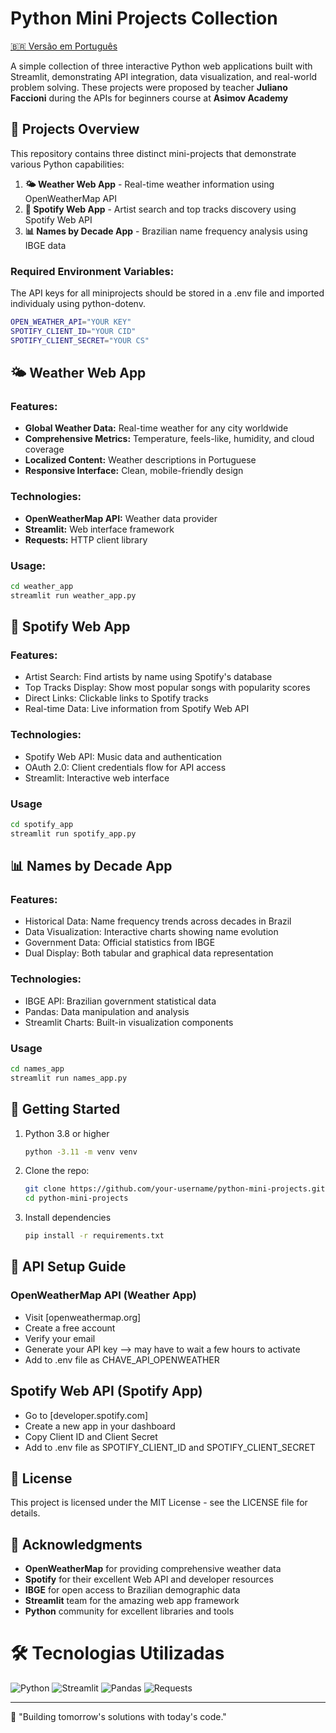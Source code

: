 # Python Mini Projects Collection

[🇧🇷 Versão em Português](README-pt.md)

A simple collection of three interactive Python web applications built with Streamlit, demonstrating API integration, data visualization, and real-world problem solving. These projects were proposed by teacher **Juliano Faccioni** during the APIs for beginners course at **Asimov Academy**

## 🎯 Projects Overview
This repository contains three distinct mini-projects that demonstrate various Python capabilities:

1. **🌤️ Weather Web App** - Real-time weather information using OpenWeatherMap API
2. **🎵 Spotify Web App** - Artist search and top tracks discovery using Spotify Web API
3. **📊 Names by Decade App** - Brazilian name frequency analysis using IBGE data

### Required Environment Variables:
The API keys for all miniprojects should be stored in a .env file and imported individualy using python-dotenv.

```bash
OPEN_WEATHER_API="YOUR KEY"
SPOTIFY_CLIENT_ID="YOUR CID"
SPOTIFY_CLIENT_SECRET="YOUR CS"
```

## 🌤️ Weather Web App

### **Features:**
- **Global Weather Data:** Real-time weather for any city worldwide
- **Comprehensive Metrics:** Temperature, feels-like, humidity, and cloud coverage
- **Localized Content:** Weather descriptions in Portuguese
- **Responsive Interface:** Clean, mobile-friendly design

### **Technologies:**
- **OpenWeatherMap API:** Weather data provider
- **Streamlit:** Web interface framework
- **Requests:** HTTP client library

### **Usage:**
```bash
cd weather_app
streamlit run weather_app.py
```

## 🎵 Spotify Web App
### Features:

- Artist Search: Find artists by name using Spotify's database
- Top Tracks Display: Show most popular songs with popularity scores
- Direct Links: Clickable links to Spotify tracks
- Real-time Data: Live information from Spotify Web API

### Technologies:

- Spotify Web API: Music data and authentication
- OAuth 2.0: Client credentials flow for API access
- Streamlit: Interactive web interface

### **Usage**
```bash
cd spotify_app
streamlit run spotify_app.py
```

## 📊 Names by Decade App
### Features:

- Historical Data: Name frequency trends across decades in Brazil
- Data Visualization: Interactive charts showing name evolution
- Government Data: Official statistics from IBGE
- Dual Display: Both tabular and graphical data representation

### Technologies:

- IBGE API: Brazilian government statistical data
- Pandas: Data manipulation and analysis
- Streamlit Charts: Built-in visualization components

### **Usage**
```bash
cd names_app
streamlit run names_app.py
```
## 🚀 Getting Started
1. Python 3.8 or higher
   ```bash
   python -3.11 -m venv venv
   ```
3. Clone the repo:
   ```bash
   git clone https://github.com/your-username/python-mini-projects.git
   cd python-mini-projects
   ```
4. Install dependencies
   ```bash
   pip install -r requirements.txt
   ```

## 🔑 API Setup Guide
### OpenWeatherMap API (Weather App)

- Visit [openweathermap.org]
- Create a free account
- Verify your email
- Generate your API key --> may have to wait a few hours to activate
- Add to .env file as CHAVE_API_OPENWEATHER

## Spotify Web API (Spotify App)

- Go to [developer.spotify.com]
- Create a new app in your dashboard
- Copy Client ID and Client Secret
- Add to .env file as SPOTIFY_CLIENT_ID and SPOTIFY_CLIENT_SECRET

## 📄 License
This project is licensed under the MIT License - see the LICENSE file for details.

## 🙏 Acknowledgments

- **OpenWeatherMap** for providing comprehensive weather data
- **Spotify** for their excellent Web API and developer resources
- **IBGE** for open access to Brazilian demographic data
- **Streamlit** team for the amazing web app framework
- **Python** community for excellent libraries and tools

# 🛠️ Tecnologias Utilizadas
![Python](https://img.shields.io/badge/python-3670A0?style=for-the-badge&logo=python&logoColor=ffdd54)
![Streamlit](https://img.shields.io/badge/Streamlit-FF4B4B?style=for-the-badge&logo=streamlit&logoColor=white)
![Pandas](https://img.shields.io/badge/pandas-%23150458.svg?style=for-the-badge&logo=pandas&logoColor=white)
![Requests](https://img.shields.io/badge/Requests-2CA5E0?style=for-the-badge&logo=python&logoColor=white)

---
🚀 "Building tomorrow's solutions with today's code."

